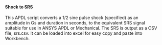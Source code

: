 #### Shock to SRS
This APDL script converts a 1/2 sine pulse shock (specified) as an amplitude in Gs and duration in seconds, to the equivalent SRS signal suitable for use in ANSYS APDL or Mechanical. The SRS is output as a CSV file, srs.csv. It can be loaded into excel for easy copy and paste into Workbench.
